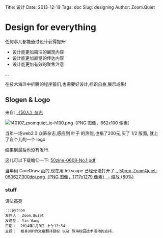 Title: 设计
Date: 2013-12-19
Tags: doc
Slug: designing
Author: Zoom.Quiet

# Design for everything

任何事儿都能通过设计获得提升!

+ 设计能更加简洁的展现内容
+ 设计能更加直觉的传达内容
+ 设计能更加有效的聚焦注意

...

在技术海洋中折腾的程序猿们,也需要好设计,标识自身,展示成果!


## Slogen & Logo

来自: [《50人》杂志](http://skm.zoomquiet.io/data/20060529105307/index.html)

![140107_zoomquiet_io-h100.png（PNG 图像，662x100 像素）](http://zoomq.qiniudn.com/logos/140107_zoomquiet_io-h100.png)

当年一场web2.0 众筹杂志,感应到 叶子 的热能,也捐了200元,买了 1/2 版面,
就上了自个儿的一个 logo.

结果到最后也没有发行.

这儿可以下载瞻仰一下: [50zine-0608-No.1.pdf](http://zoomq.qiniudn.com/ZQCollection/pdf/50zine-0608-No.1.pdf)

当年用 CoreDraw 画的,现在用 Inkscape 已经无法打开了,,,
[50ren-ZoomQuiet-060627.300dpi.png（PNG 图像，1717x1279 像素） - 缩放 (60%)](http://zoomq.qiniudn.com/logos/50ren-ZoomQuiet-060627.300dpi.png)


### stuff

语法高亮


    :::python
    发件人： Zoom.Quiet
    发送至： Yin Wang
    日期：  2014年1月9日 上午12:54
    主题：  相关OOP的文章翻译授权 以及 珠海校园技术活动的支持.



